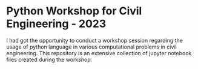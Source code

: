 # Python Workshop for Civil Engineering - 2023
I had got the opportunity to conduct a workshop session regarding the usage of python language in various computational problems in civil engineering. This repository is an extensive collection of jupyter notebook files created during the workshop.
